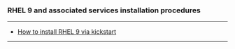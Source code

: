### RHEL 9 and associated services installation procedures
- - - -
- [How to install RHEL 9 via kickstart](https://github.com/nomorespice/rhel9-howto/wiki/How-to-install-RHEL-9-via-kickstart)
- - - -
